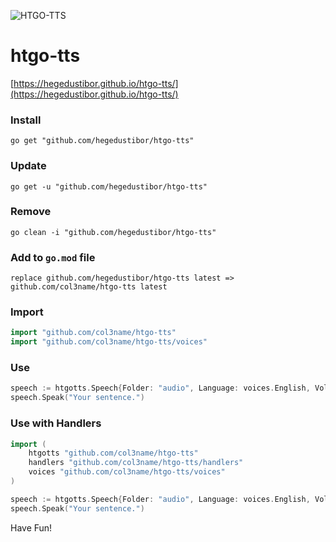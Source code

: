 ![HTGO-TTS](https://banners.beyondco.de/HTGO-TTS.png?theme=light&packageManager=&packageName=go+get+%22github.com%2Fhegedustibor%2Fhtgo-tts%22&pattern=bamboo&style=style_1&description=Text+to+Speech+Package+for+GoLang&md=1&showWatermark=0&fontSize=100px&images=volume-up)

# htgo-tts
[https://hegedustibor.github.io/htgo-tts/](https://hegedustibor.github.io/htgo-tts/)


### Install
```
go get "github.com/hegedustibor/htgo-tts"
```

### Update
```
go get -u "github.com/hegedustibor/htgo-tts"
```

### Remove
```
go clean -i "github.com/hegedustibor/htgo-tts"
```

### Add to ```go.mod``` file
```replace github.com/hegedustibor/htgo-tts latest => github.com/col3name/htgo-tts latest```

### Import
```go
import "github.com/col3name/htgo-tts"
import "github.com/col3name/htgo-tts/voices"
```

### Use
```go
speech := htgotts.Speech{Folder: "audio", Language: voices.English, Volume: 0, Speed: 1}
speech.Speak("Your sentence.")
```

### Use with Handlers
```go
import (
    htgotts "github.com/col3name/htgo-tts"
    handlers "github.com/col3name/htgo-tts/handlers"
    voices "github.com/col3name/htgo-tts/voices"
)

speech := htgotts.Speech{Folder: "audio", Language: voices.English, Volume: 0, Speed: 1}
speech.Speak("Your sentence.")
```

Have Fun!

